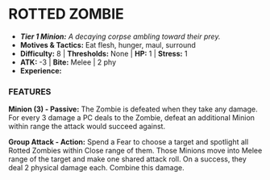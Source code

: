 # ROTTED ZOMBIE

- ***Tier 1 Minion:*** *A decaying corpse ambling toward their prey.*
- **Motives & Tactics:** Eat flesh, hunger, maul, surround
- **Difficulty:** 8 | **Thresholds:** None | **HP:** 1 | **Stress:** 1
- **ATK:** -3 | **Bite:** Melee | 2 phy
- **Experience:** 

### FEATURES

**Minion (3) - Passive:** The Zombie is defeated when they take any damage. For every 3 damage a PC deals to the Zombie, defeat an additional Minion within range the attack would succeed against.

**Group Attack - Action:** Spend a Fear to choose a target and spotlight all Rotted Zombies within Close range of them. Those Minions move into Melee range of the target and make one shared attack roll. On a success, they deal 2 physical damage each. Combine this damage.
